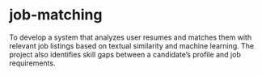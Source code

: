 # job-matching
To develop a system that analyzes user resumes and matches them with relevant job listings based on textual similarity and machine learning. The project also identifies skill gaps between a candidate’s profile and job requirements.
